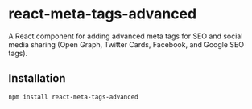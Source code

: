 # react-meta-tags-advanced

A React component for adding advanced meta tags for SEO and social media sharing (Open Graph, Twitter Cards, Facebook, and Google SEO tags).

## Installation

```bash
npm install react-meta-tags-advanced
